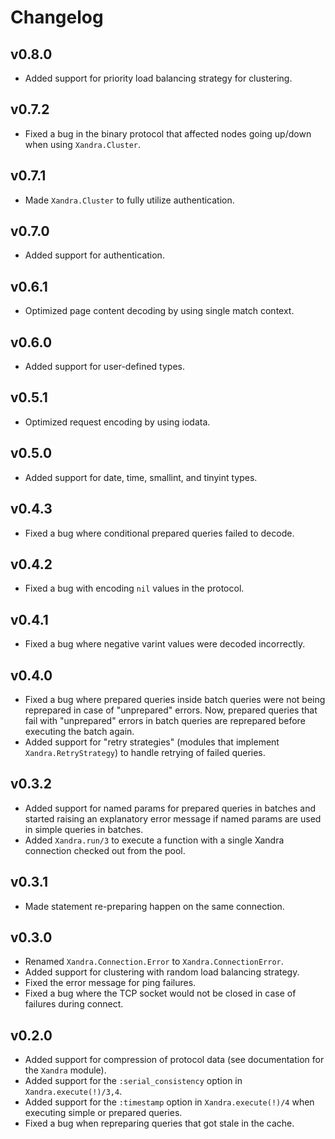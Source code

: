 # Changelog

## v0.8.0

- Added support for priority load balancing strategy for clustering.

## v0.7.2

- Fixed a bug in the binary protocol that affected nodes going up/down when using `Xandra.Cluster`.

## v0.7.1

- Made `Xandra.Cluster` to fully utilize authentication.

## v0.7.0

- Added support for authentication.

## v0.6.1

- Optimized page content decoding by using single match context.

## v0.6.0

- Added support for user-defined types.

## v0.5.1

- Optimized request encoding by using iodata.

## v0.5.0

- Added support for date, time, smallint, and tinyint types.

## v0.4.3

- Fixed a bug where conditional prepared queries failed to decode.

## v0.4.2

- Fixed a bug with encoding `nil` values in the protocol.

## v0.4.1

- Fixed a bug where negative varint values were decoded incorrectly.

## v0.4.0

- Fixed a bug where prepared queries inside batch queries were not being reprepared in case of "unprepared" errors. Now, prepared queries that fail with "unprepared" errors in batch queries are reprepared before executing the batch again.
- Added support for "retry strategies" (modules that implement `Xandra.RetryStrategy`) to handle retrying of failed queries.

## v0.3.2

- Added support for named params for prepared queries in batches and started raising an explanatory error message if named params are used in simple queries in batches.
- Added `Xandra.run/3` to execute a function with a single Xandra connection checked out from the pool.

## v0.3.1

- Made statement re-preparing happen on the same connection.

## v0.3.0

- Renamed `Xandra.Connection.Error` to `Xandra.ConnectionError`.
- Added support for clustering with random load balancing strategy.
- Fixed the error message for ping failures.
- Fixed a bug where the TCP socket would not be closed in case of failures during connect.

## v0.2.0

- Added support for compression of protocol data (see documentation for the `Xandra` module).
- Added support for the `:serial_consistency` option in `Xandra.execute(!)/3,4`.
- Added support for the `:timestamp` option in `Xandra.execute(!)/4` when executing simple or prepared queries.
- Fixed a bug when repreparing queries that got stale in the cache.
